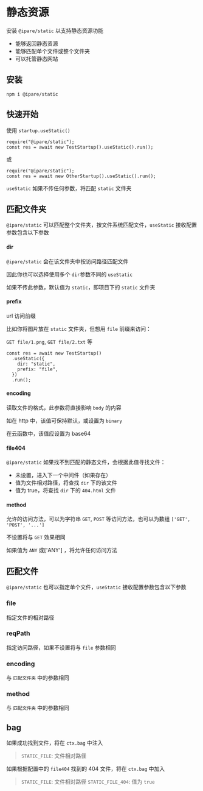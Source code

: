 # 静态资源

安装 `@ipare/static` 以支持静态资源功能

- 能够返回静态资源
- 能够匹配单个文件或整个文件夹
- 可以托管静态网站

## 安装

```
npm i @ipare/static
```

## 快速开始

使用 `startup.useStatic()`

```JS
require("@ipare/static");
const res = await new TestStartup().useStatic().run();
```

或

```JS
require("@ipare/static");
const res = await new OtherStartup().useStatic().run();
```

`useStatic` 如果不传任何参数，将匹配 `static` 文件夹

## 匹配文件夹

`@ipare/static` 可以匹配整个文件夹，按文件系统匹配文件，`useStatic` 接收配置参数包含以下参数

#### dir

`@ipare/static` 会在该文件夹中按访问路径匹配文件

因此你也可以选择使用多个 `dir`参数不同的 `useStatic`

如果不传此参数，默认值为 `static`，即项目下的 `static` 文件夹

#### prefix

url 访问前缀

比如你将图片放在 `static` 文件夹，但想用 `file` 前缀来访问：

`GET file/1.png`, `GET file/2.txt` 等

```JS
const res = await new TestStartup()
  .useStatic({
    dir: "static",
    prefix: "file",
  })
  .run();
```

#### encoding

读取文件的格式，此参数将直接影响 `body` 的内容

如在 http 中，该值可保持默认，或设置为 `binary`

在云函数中，该值应设置为 base64

#### file404

`@ipare/static` 如果找不到匹配的静态文件，会根据此值寻找文件：

- 未设置，进入下一个中间件（如果存在）
- 值为文件相对路径，将查找 `dir` 下的该文件
- 值为 true，将查找 `dir` 下的 `404.html` 文件

#### method

允许的访问方法，可以为字符串 `GET`, `POST` 等访问方法，也可以为数组 `['GET', 'POST', '...']`

不设置将与 `GET` 效果相同

如果值为 `ANY` 或['ANY'] ，将允许任何访问方法

## 匹配文件

`@ipare/static` 也可以指定单个文件，`useStatic` 接收配置参数包含以下参数

### file

指定文件的相对路径

### reqPath

指定访问路径，如果不设置将与 `file` 参数相同

### encoding

与 `匹配文件夹` 中的参数相同

### method

与 `匹配文件夹` 中的参数相同

## bag

如果成功找到文件，将在 `ctx.bag` 中注入

> `STATIC_FILE`: 文件相对路径

如果根据配置中的 `file404` 找到的 404 文件，将在 `ctx.bag` 中加入

> `STATIC_FILE`: 文件相对路径
> `STATIC_FILE_404`: 值为 `true`

